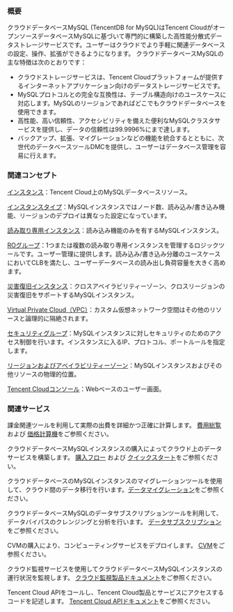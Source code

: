 ### 概要
クラウドデータベースMySQL (TencentDB for MySQL)はTencent CloudがオープンソースデータベースMySQLに基づいて専門的に構築した高性能分散式データストレージサービスです。ユーザーはクラウドでより手軽に関連データベースの設定、操作、拡張ができるようになります。
クラウドデータベースMySQLの主な特徴は次のとおりです：
- クラウドストレージサービスは、Tencent Cloudプラットフォームが提供するインターネットアプリケーション向けのデータストレージサービスです。
- MySQLプロトコルとの完全な互換性は、テーブル構造向けのユースケースに対応します。MySQLのリージョンであればどこでもクラウドデータベースを使用できます。
- 高性能、高い信頼性、アクセシビリティを備えた便利なMySQLクラスタサービスを提供し、データの信頼性は99.9996%にまで達します。
- バックアップ、拡張、マイグレーションなどの機能を統合するとともに、次世代のデータベースツールDMCを提供し、ユーザーはデータベース管理を容易に行えます。


### 関連コンセプト
[インスタンス](https://intl.cloud.tencent.com/document/product/236/17136)：Tencent Cloud上のMySQLデータベースリソース。

[インスタンスタイプ](https://intl.cloud.tencent.com/document/product/236/7268)：MySQLインスタンスではノード数、読み込み/書き込み機能、リージョンのデプロイは異なった設定になっています。

[読み取り専用インスタンス](https://intl.cloud.tencent.com/document/product/236/7270)：読み込み機能のみを有するMySQLインスタンス。

[ROグループ](https://intl.cloud.tencent.com/document/product/236/11361)：1つまたは複数の読み取り専用インスタンスを管理するロジックツールです。ユーザー管理に提供します。読み込み/書き込み分離のユースケースにおいてCLBを満たし、ユーザーデータベースの読み出し負荷容量を大きく高めます。

[災害復旧インスタンス](https://intl.cloud.tencent.com/document/product/236/7272)：クロスアベイラビリティーゾーン、クロスリージョンの災害復旧をサポートするMySQLインスタンス。

[Virtual Private Cloud（VPC）](https://intl.cloud.tencent.com/document/product/215/535)：カスタム仮想ネットワーク空間はその他のリソースと論理的に隔絶されます。

[セキュリティグループ](https://intl.cloud.tencent.com/document/product/236/14470)：MySQLインスタンスに対しセキュリティのためのアクセス制御を行います。インスタンスに入るIP、プロトコル、ポートルールを指定します。

[リージョンおよびアベイラビリティーゾーン](https://intl.cloud.tencent.com/document/product/236/8458)：MySQLインスタンスおよびその他リソースの物理的位置。

[Tencent Cloudコンソール](https://console.cloud.tencent.com/cdb)：Webベースのユーザー画面。

### 関連サービス
課金関連ツールを利用して実際の出費を詳細かつ正確に計算します。 [費用総覧](https://intl.cloud.tencent.com/document/product/236/18335) および [価格計算機](https://buy.cloud.tencent.com/calculator/cdb)をご参照ください。

クラウドデータベースMySQLインスタンスの購入によってクラウド上のデータサービスを構築します。 [購入フロー](https://intl.cloud.tencent.com/document/product/236/5160) および  [クイックスタート](https://intl.cloud.tencent.com/document/product/236/3128)をご参照ください。

クラウドデータベースのMySQLインスタンスのマイグレーションツールを使用して、クラウド間のデータ移行を行います。[データマイグレーション](https://intl.cloud.tencent.com/document/product/571/13706)をご参照ください。

クラウドデータベースMySQLのデータサブスクリプションツールを利用して、データバイパスのクレンジングと分析を行います。 [データサブスクリプション](https://intl.cloud.tencent.com/document/product/571/8774)をご参照ください。

CVMの購入により、コンピューティングサービスをデプロイします。 [CVM](https://intl.cloud.tencent.com/document/product/213)をご参照ください。

クラウド監視サービスを使用してクラウドデータベースMySQLインスタンスの運行状況を監視します。 [クラウド監視製品ドキュメント](https://intl.cloud.tencent.com/document/product/248)をご参照ください。

Tencent Cloud APIをコールし、Tencent Cloud製品とサービスにアクセスするコードを記述します。 [Tencent Cloud APIドキュメント](https://intl.cloud.tencent.com/document/api)をご参照ください。